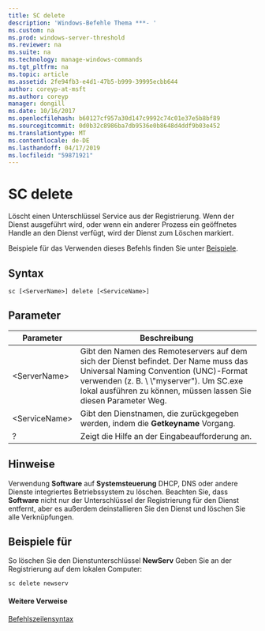 ```yaml
---
title: SC delete
description: 'Windows-Befehle Thema ***- '
ms.custom: na
ms.prod: windows-server-threshold
ms.reviewer: na
ms.suite: na
ms.technology: manage-windows-commands
ms.tgt_pltfrm: na
ms.topic: article
ms.assetid: 2fe94fb3-e4d1-47b5-b999-39995ecbb644
author: coreyp-at-msft
ms.author: coreyp
manager: dongill
ms.date: 10/16/2017
ms.openlocfilehash: b60127cf957a30d147c9992c74c01e37e5b8bf89
ms.sourcegitcommit: 0d0b32c8986ba7db9536e0b8648d4ddf9b03e452
ms.translationtype: MT
ms.contentlocale: de-DE
ms.lasthandoff: 04/17/2019
ms.locfileid: "59871921"
---
```

# <a name="sc-delete"></a>SC delete



Löscht einen Unterschlüssel Service aus der Registrierung. Wenn der Dienst ausgeführt wird, oder wenn ein anderer Prozess ein geöffnetes Handle an den Dienst verfügt, wird der Dienst zum Löschen markiert.

Beispiele für das Verwenden dieses Befehls finden Sie unter [Beispiele](#BKMK_examples).

## <a name="syntax"></a>Syntax

```
sc [<ServerName>] delete [<ServiceName>]
```

## <a name="parameters"></a>Parameter

|Parameter|Beschreibung|
|---------|-----------|
|\<ServerName>|Gibt den Namen des Remoteservers auf dem sich der Dienst befindet. Der Name muss das Universal Naming Convention (UNC)-Format verwenden (z. B. \\ \\"myserver"). Um SC.exe lokal ausführen zu können, müssen lassen Sie diesen Parameter Weg.|
|\<ServiceName>|Gibt den Dienstnamen, die zurückgegeben werden, indem die **Getkeyname** Vorgang.|
|?|Zeigt die Hilfe an der Eingabeaufforderung an.|

## <a name="remarks"></a>Hinweise

Verwendung **Software** auf **Systemsteuerung** DHCP, DNS oder andere Dienste integriertes Betriebssystem zu löschen. Beachten Sie, dass **Software** nicht nur der Unterschlüssel der Registrierung für den Dienst entfernt, aber es außerdem deinstallieren Sie den Dienst und löschen Sie alle Verknüpfungen.

## <a name="BKMK_examples"></a>Beispiele für

So löschen Sie den Dienstunterschlüssel **NewServ** Geben Sie an der Registrierung auf dem lokalen Computer:
```
sc delete newserv
```

#### <a name="additional-references"></a>Weitere Verweise

[Befehlszeilensyntax](command-line-syntax-key.md)